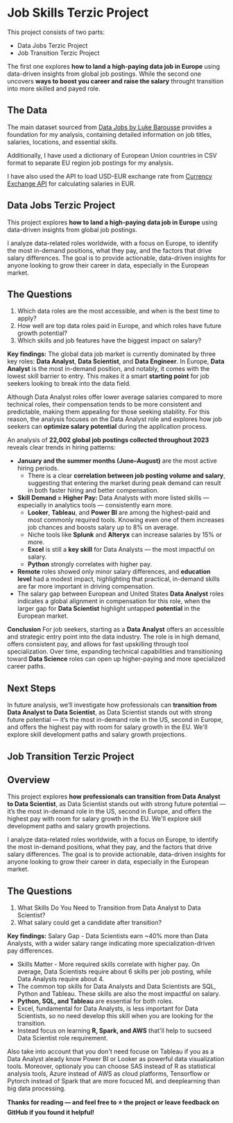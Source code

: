 # Job Skills Terzic Project

This project consists of two parts: 
- Data Jobs Terzic Project
- Job Transition Terzic Project

The first one explores **how to land a high-paying data job in Europe** using data-driven insights from global job postings. While the second one uncovers **ways to boost you career and raise the salary** throught transition into more skilled and payed role.

## The Data
The main dataset sourced from [Data Jobs by Luke Barousse](https://lukebarousse.com/python) provides a foundation for my analysis, containing detailed information on job titles, salaries, locations, and essential skills. 

Additionally, I have used a dictionary of European Union countries in CSV format to separate EU region job postings for my analysis. 

I have also used the API to load USD-EUR exchange rate from [Currency Exchange API]('https://api.frankfurter.app/{date_str}?from=USD&to=EUR') for calculating salaries in EUR.

## Data Jobs Terzic Project

This project explores **how to land a high-paying data job in Europe** using data-driven insights from global job postings.

I analyze data-related roles worldwide, with a focus on Europe, to identify the most in-demand positions, what they pay, and the factors that drive salary differences. The goal is to provide actionable, data-driven insights for anyone looking to grow their career in data, especially in the European market. 

## The Questions
1. Which data roles are the most accessible, and when is the best time to apply?
2. How well are top data roles paid in Europe, and which roles have future growth potential?
3. Which skills and job features have the biggest impact on salary?

**Key findings:**
The global data job market is currently dominated by three key roles: **Data Analyst**, **Data Scientist**, and **Data Engineer**. In Europe, **Data Analyst** is the most in-demand position, and notably, it comes with the lowest skill barrier to entry. This makes it a smart **starting point** for job seekers looking to break into the data field.

Although Data Analyst roles offer lower average salaries compared to more technical roles, their compensation tends to be more consistent and predictable, making them appealing for those seeking stability. For this reason, the analysis focuses on the Data Analyst role and explores how job seekers can **optimize salary potential** during the application process.

An analysis of **22,002 global job postings collected throughout 2023** reveals clear trends in hiring patterns:

- **January and the summer months (June–August)** are the most active hiring periods.
    - There is a clear **correlation between job posting volume and salary**, suggesting that entering the market during peak demand can result in both faster hiring and better compensation.
- **Skill Demand = Higher Pay:** Data Analysts with more listed skills — especially in analytics tools — consistently earn more. 
    - **Looker**, **Tableau**, and **Power BI** are among the highest-paid and most commonly required tools. Knowing even one of them increases job chances and boosts salary up to 8% on average. 
    - Niche tools like **Splunk** and **Alteryx** can increase salaries by 15% or more.
    - **Excel** is still a **key skill** for Data Analysts — the most impactful on salary.
    - **Python** strongly correlates with higher pay.
- **Remote** roles showed only minor salary differences, and **education level** had a modest impact, highlighting that practical, in-demand skills are far more important in driving compensation.
- The salary gap between European and United States **Data Analyst** roles indicates a global alignment in compensation for this role, when the larger gap for **Data Scientist** highlight untapped **potential** in the European market.

**Conclusion**
For job seekers, starting as a **Data Analyst** offers an accessible and strategic entry point into the data industry. The role is in high demand, offers consistent pay, and allows for fast upskilling through tool specialization. Over time, expanding technical capabilities and transitioning toward **Data Science** roles can open up higher-paying and more specialized career paths.

## Next Steps
In future analysis, we’ll investigate how professionals can **transition from Data Analyst to Data Scientist**, as Data Scientist stands out with strong future potential — it’s the most in-demand role in the US, second in Europe, and offers the highest pay with room for salary growth in the EU. We'll explore skill development paths and salary growth projections.

## Job Transition Terzic Project

## Overview
This project explores **how professionals can transition from Data Analyst to Data Scientist**, as Data Scientist stands out with strong future potential — it’s the most in-demand role in the US, second in Europe, and offers the highest pay with room for salary growth in the EU. We'll explore skill development paths and salary growth projections.

I analyze data-related roles worldwide, with a focus on Europe, to identify the most in-demand positions, what they pay, and the factors that drive salary differences. The goal is to provide actionable, data-driven insights for anyone looking to grow their career in data, especially in the European market. 

## The Questions
1. What Skills Do You Need to Transition from Data Analyst to Data Scientist?
2. What salary could get a candidate after transition?

**Key findings:**
Salary Gap - Data Scientists earn ~40% more than Data Analysts, with a wider salary range indicating more specialization-driven pay differences.
- Skills Matter - More required skills correlate with higher pay.
On average, Data Scientists require about 6 skills per job posting, while Data Analysts require about 4.
- The common top skills for Data Analysts and Data Scientists are SQL, Python and Tableau. These skills are also the most impactful on salary. 
- **Python, SQL, and Tableau** are essential for both roles.
- Excel, fundamental for Data Analysts, is less important for Data Scientists, so no need develop this skill when you are looking for the transition.
- Instead focus on learning **R, Spark, and AWS** that'll help to sucseed Data Scientist role requirement.

Also take into account that you don't need focuse on Tableau if you as a Data Analyst aleady know Power BI or Looker as powerful data visualization tools. Moreover, optionaly you can choose SAS instead of R as statistical analysis tools, Azure instead of AWS as cloud platforms, Tensorflow or Pytorch instead of Spark that are more focuced ML and deeplearning than big data processing.

**Thanks for reading — and feel free to ⭐ the project or leave feedback on GitHub if you found it helpful!**